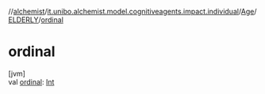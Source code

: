 //[alchemist](../../../../index.md)/[it.unibo.alchemist.model.cognitiveagents.impact.individual](../../index.md)/[Age](../index.md)/[ELDERLY](index.md)/[ordinal](ordinal.md)

# ordinal

[jvm]\
val [ordinal](ordinal.md): [Int](https://kotlinlang.org/api/latest/jvm/stdlib/kotlin/-int/index.html)
